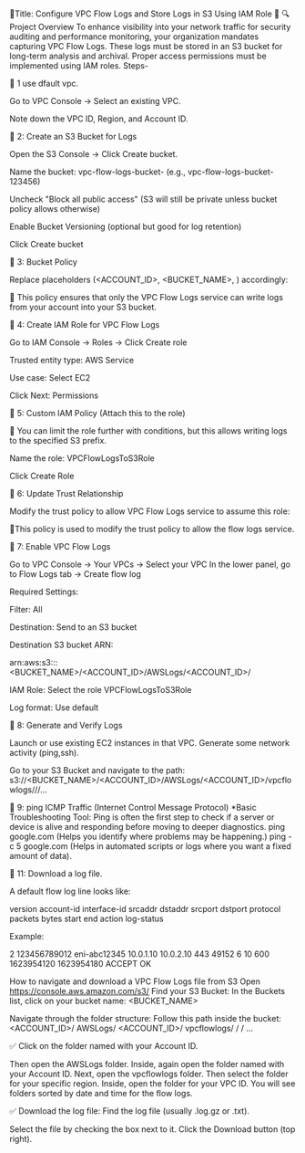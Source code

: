 🚀Title: Configure VPC Flow Logs and Store Logs in S3 Using IAM Role
🔗 🔍Project Overview 
To enhance visibility into your network traffic for security auditing and performance monitoring, your organization mandates capturing VPC Flow Logs. These logs must be stored in an S3 bucket for long-term analysis and archival. Proper access permissions must be implemented using IAM roles.
Steps-

🔗 1 use dfault vpc.

 Go to VPC Console → Select an existing VPC.

 Note down the VPC ID, Region, and Account ID.


🔗 2: Create an S3 Bucket for Logs
   
  Open the S3 Console → Click Create bucket.

Name the bucket: vpc-flow-logs-bucket-<unique-id> (e.g., vpc-flow-logs-bucket-123456)

  Uncheck "Block all public access" (S3 will still be private unless bucket policy allows otherwise)

   Enable Bucket Versioning (optional but good for log retention)

   Click Create bucket


🔗  3: Bucket Policy 

Replace placeholders (<ACCOUNT_ID>, <BUCKET_NAME>, <REGION>) accordingly:

📌 This policy ensures that only the VPC Flow Logs service can write logs from your account into your S3 bucket.


🔗 4: Create IAM Role for VPC Flow Logs

 Go to IAM Console → Roles → Click Create role

  Trusted entity type: AWS Service

  Use case: Select EC2 

   Click Next: Permissions


🔗  5: Custom IAM Policy (Attach this to the role)

📌 You can limit the role further with conditions, but this allows writing logs to the specified S3 prefix.

Name the role: VPCFlowLogsToS3Role

  Click Create Role


🔗  6: Update Trust Relationship

Modify the trust policy to allow VPC Flow Logs service to assume this role:

📌This policy is used to modify the trust policy to allow the flow logs service.


🔗 7: Enable VPC Flow Logs

Go to VPC Console → Your VPCs → Select your VPC
    In the lower panel, go to Flow Logs tab → Create flow log

Required Settings:

  Filter: All 

 Destination: Send to an S3 bucket

   Destination S3 bucket ARN:

   arn:aws:s3:::<BUCKET_NAME>/<ACCOUNT_ID>/AWSLogs/<ACCOUNT_ID>/

 IAM Role: Select the role VPCFlowLogsToS3Role

  Log format: Use default 


🔗  8: Generate and Verify Logs

  Launch or use existing EC2 instances in that VPC.
Generate some network activity (ping,ssh).

 Go to your S3 Bucket and navigate to the path:
s3://<BUCKET_NAME>/<ACCOUNT_ID>/AWSLogs/<ACCOUNT_ID>/vpcflowlogs/<region>/<vpc-id>/...


🔗 9: ping ICMP Traffic (Internet Control Message Protocol)
    *Basic Troubleshooting Tool:
     Ping is often the first step to check if a server or device is alive and responding before moving to deeper diagnostics.
     ping google.com (Helps you identify where problems may be happening.)
     ping -c 5 google.com (Helps in automated scripts or logs where you want a fixed amount of data).


🔗 11: Download a log file.

A default flow log line looks like:

version account-id interface-id srcaddr dstaddr srcport dstport protocol packets bytes start end action log-status

Example:

2 123456789012 eni-abc12345 10.0.1.10 10.0.2.10 443 49152 6 10 600 1623954120 1623954180 ACCEPT OK

   How to navigate and download a VPC Flow Logs file from S3
  Open https://console.aws.amazon.com/s3/
   Find your S3 Bucket:
  In the Buckets list, click on your bucket name: <BUCKET_NAME>

 Navigate through the folder structure:
Follow this path inside the bucket:
 <ACCOUNT_ID>/
        AWSLogs/
            <ACCOUNT_ID>/
                vpcflowlogs/
                    <region>/
                        <vpc-id>/
                            ...

 ✅  Click on the folder named with your Account ID.

Then open the AWSLogs folder.
   Inside, again open the folder named with your Account ID.
 Next, open the vpcflowlogs folder.
 Then select the folder for your specific region.
  Inside, open the folder for your VPC ID.
 You will see folders sorted by date and time for the flow logs.

 ✅  Download the log file:
 Find the log file (usually .log.gz or .txt).

   Select the file by checking the box next to it.
    Click the Download button (top right).




